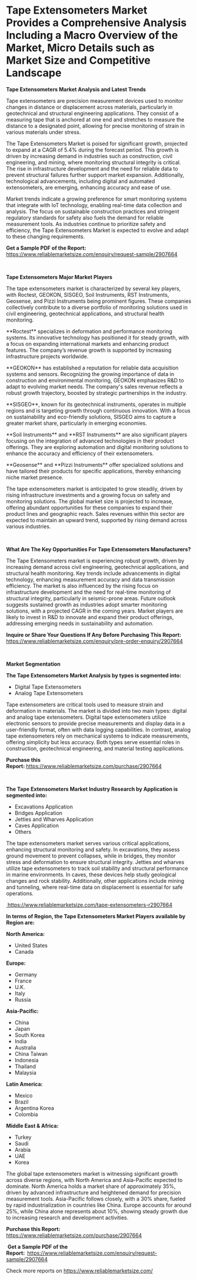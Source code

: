 <p><h1>Tape Extensometers Market Provides a Comprehensive Analysis Including a Macro Overview of the Market, Micro Details such as Market Size and Competitive Landscape</h1></p><p><strong>Tape Extensometers Market Analysis and Latest Trends</strong></p>
<p><p>Tape extensometers are precision measurement devices used to monitor changes in distance or displacement across materials, particularly in geotechnical and structural engineering applications. They consist of a measuring tape that is anchored at one end and stretches to measure the distance to a designated point, allowing for precise monitoring of strain in various materials under stress.</p><p>The Tape Extensometers Market is poised for significant growth, projected to expand at a CAGR of 5.4% during the forecast period. This growth is driven by increasing demand in industries such as construction, civil engineering, and mining, where monitoring structural integrity is critical. The rise in infrastructure development and the need for reliable data to prevent structural failures further support market expansion. Additionally, technological advancements, including digital and automated extensometers, are emerging, enhancing accuracy and ease of use.</p><p>Market trends indicate a growing preference for smart monitoring systems that integrate with IoT technology, enabling real-time data collection and analysis. The focus on sustainable construction practices and stringent regulatory standards for safety also fuels the demand for reliable measurement tools. As industries continue to prioritize safety and efficiency, the Tape Extensometers Market is expected to evolve and adapt to these changing requirements.</p></p>
<p><strong>Get a Sample PDF of the Report:&nbsp;</strong> <a href="https://www.reliablemarketsize.com/enquiry/request-sample/2907664?utm_campaign=3112&utm_medium=2&utm_source=Github&utm_content=ia&utm_term=12032025&utm_id=tape-extensometers">https://www.reliablemarketsize.com/enquiry/request-sample/2907664</a></p>
<p>&nbsp;</p>
<p><strong>Tape Extensometers Major Market Players</strong></p>
<p><p>The tape extensometers market is characterized by several key players, with Roctest, GEOKON, SISGEO, Soil Instruments, RST Instruments, Geosense, and Pizzi Instruments being prominent figures. These companies collectively contribute to a diverse portfolio of monitoring solutions used in civil engineering, geotechnical applications, and structural health monitoring.</p><p>**Roctest** specializes in deformation and performance monitoring systems. Its innovative technology has positioned it for steady growth, with a focus on expanding international markets and enhancing product features. The company’s revenue growth is supported by increasing infrastructure projects worldwide.</p><p>**GEOKON** has established a reputation for reliable data acquisition systems and sensors. Recognizing the growing importance of data in construction and environmental monitoring, GEOKON emphasizes R&D to adapt to evolving market needs. The company's sales revenue reflects a robust growth trajectory, boosted by strategic partnerships in the industry.</p><p>**SISGEO**, known for its geotechnical instruments, operates in multiple regions and is targeting growth through continuous innovation. With a focus on sustainability and eco-friendly solutions, SISGEO aims to capture a greater market share, particularly in emerging economies.</p><p>**Soil Instruments** and **RST Instruments** are also significant players focusing on the integration of advanced technologies in their product offerings. They are exploring automation and digital monitoring solutions to enhance the accuracy and efficiency of their extensometers.</p><p>**Geosense** and **Pizzi Instruments** offer specialized solutions and have tailored their products for specific applications, thereby enhancing niche market presence.</p><p>The tape extensometers market is anticipated to grow steadily, driven by rising infrastructure investments and a growing focus on safety and monitoring solutions. The global market size is projected to increase, offering abundant opportunities for these companies to expand their product lines and geographic reach. Sales revenues within this sector are expected to maintain an upward trend, supported by rising demand across various industries.</p></p>
<p>&nbsp;</p>
<p><strong>What Are The Key Opportunities For Tape Extensometers Manufacturers?</strong></p>
<p><p>The Tape Extensometers market is experiencing robust growth, driven by increasing demand across civil engineering, geotechnical applications, and structural health monitoring. Key trends include advancements in digital technology, enhancing measurement accuracy and data transmission efficiency. The market is also influenced by the rising focus on infrastructure development and the need for real-time monitoring of structural integrity, particularly in seismic-prone areas. Future outlook suggests sustained growth as industries adopt smarter monitoring solutions, with a projected CAGR in the coming years. Market players are likely to invest in R&D to innovate and expand their product offerings, addressing emerging needs in sustainability and automation.</p></p>
<p><strong>Inquire or Share Your Questions If Any Before Purchasing This Report:</strong> <a href="https://www.reliablemarketsize.com/enquiry/pre-order-enquiry/2907664?utm_campaign=3112&utm_medium=2&utm_source=Github&utm_content=ia&utm_term=12032025&utm_id=tape-extensometers">https://www.reliablemarketsize.com/enquiry/pre-order-enquiry/2907664</a></p>
<p>&nbsp;</p>
<p><strong>Market Segmentation</strong></p>
<p><strong>The Tape Extensometers Market Analysis by types is segmented into:</strong></p>
<p><ul><li>Digital Tape Extensometers</li><li>Analog Tape Extensometers</li></ul></p>
<p><p>Tape extensometers are critical tools used to measure strain and deformation in materials. The market is divided into two main types: digital and analog tape extensometers. Digital tape extensometers utilize electronic sensors to provide precise measurements and display data in a user-friendly format, often with data logging capabilities. In contrast, analog tape extensometers rely on mechanical systems to indicate measurements, offering simplicity but less accuracy. Both types serve essential roles in construction, geotechnical engineering, and material testing applications.</p></p>
<p><strong>Purchase this Report:&nbsp;</strong><a href="https://www.reliablemarketsize.com/purchase/2907664?utm_campaign=3112&utm_medium=2&utm_source=Github&utm_content=ia&utm_term=12032025&utm_id=tape-extensometers">https://www.reliablemarketsize.com/purchase/2907664</a></p>
<p>&nbsp;</p>
<p><strong>The Tape Extensometers Market Industry Research by Application is segmented into:</strong></p>
<p><ul><li>Excavations Application</li><li>Bridges Application</li><li>Jetties and Wharves Application</li><li>Caves Application</li><li>Others</li></ul></p>
<p><p>The tape extensometers market serves various critical applications, enhancing structural monitoring and safety. In excavations, they assess ground movement to prevent collapses, while in bridges, they monitor stress and deformation to ensure structural integrity. Jetties and wharves utilize tape extensometers to track soil stability and structural performance in marine environments. In caves, these devices help study geological changes and rock stability. Additionally, other applications include mining and tunneling, where real-time data on displacement is essential for safe operations.</p></p>
<p><a href="https://www.reliablemarketsize.com/tape-extensometers-r2907664?utm_campaign=3112&utm_medium=2&utm_source=Github&utm_content=ia&utm_term=12032025&utm_id=tape-extensometers">&nbsp;https://www.reliablemarketsize.com/tape-extensometers-r2907664</a></p>
<p><strong>In terms of Region, the Tape Extensometers Market Players available by Region are:</strong></p>
<p>
    <p> <strong> North America: </strong>
        <ul>
            <li>United States</li>
            <li>Canada</li>
        </ul>
        </p> 
    <p> <strong> Europe: </strong>
        <ul>
            <li>Germany</li>
            <li>France</li>
            <li>U.K.</li>
            <li>Italy</li>
            <li>Russia</li>
        </ul>
        </p> 
    <p> <strong> Asia-Pacific: </strong>
        <ul>
            <li>China</li>
            <li>Japan</li>
            <li>South Korea</li>
            <li>India</li>
            <li>Australia</li>
            <li>China Taiwan</li>
            <li>Indonesia</li>
            <li>Thailand</li>
            <li>Malaysia</li>
        </ul>
        </p> 
    <p> <strong> Latin America: </strong>
        <ul>
            <li>Mexico</li>
            <li>Brazil</li>
            <li>Argentina Korea</li>
            <li>Colombia</li>
        </ul>
        </p> 
    <p> <strong> Middle East & Africa: </strong>
        <ul>
            <li>Turkey</li>
            <li>Saudi</li>
            <li>Arabia</li>
            <li>UAE</li>
            <li>Korea</li>
        </ul>
    </p>
    </p>
<p><p>The global tape extensometers market is witnessing significant growth across diverse regions, with North America and Asia-Pacific expected to dominate. North America holds a market share of approximately 35%, driven by advanced infrastructure and heightened demand for precision measurement tools. Asia-Pacific follows closely, with a 30% share, fueled by rapid industrialization in countries like China. Europe accounts for around 25%, while China alone represents about 10%, showing steady growth due to increasing research and development activities.</p></p>
<p><strong>Purchase this Report: </strong><a href="https://www.reliablemarketsize.com/purchase/2907664?utm_campaign=3112&utm_medium=2&utm_source=Github&utm_content=ia&utm_term=12032025&utm_id=tape-extensometers">https://www.reliablemarketsize.com/purchase/2907664</a></p>
<p>&nbsp;<strong>Get a Sample PDF of the Report:&nbsp;&nbsp;</strong><a href="https://www.reliablemarketsize.com/enquiry/request-sample/2907664?utm_campaign=3112&utm_medium=2&utm_source=Github&utm_content=ia&utm_term=12032025&utm_id=tape-extensometers">https://www.reliablemarketsize.com/enquiry/request-sample/2907664</a></p>
<p><strong></strong></p>
<p>Check more reports on <a href="https://www.reliablemarketsize.com/?utm_campaign=3112&utm_medium=2&utm_source=Github&utm_content=ia&utm_term=12032025&utm_id=tape-extensometers">https://www.reliablemarketsize.com/</a></p>